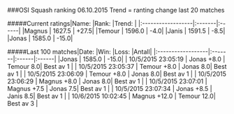 ###OSI Squash ranking 06.10.2015
Trend = ranting change last 20 matches

#####Current ratings|Name:              |Rank:   |Trend: |
|:------------------|:-------|:------|
|Magnus             | 1627.5 | +27.5|
|Temour             | 1596.0 | -4.0|
|Janis              | 1591.5 | -8.5|
|Jonas              | 1585.0 | -15.0|

#####Last 100 matches|Date:              |Win:   |Loss: |Antall| 
|:------------------|:-------|:------|:------|
|Jonas              | 1585.0 | -15.0|
| 10/5/2015 23:05:19 | Jonas +8.0 | Temour 8.0| Best av 1 |
| 10/5/2015 23:05:37 | Temour +8.0 | Jonas 8.0| Best av 1 |
| 10/5/2015 23:06:09 | Temour +8.0 | Jonas 8.0| Best av 1 |
| 10/5/2015 23:06:29 | Magnus +8.0 | Jonas 8.0| Best av 1 |
| 10/5/2015 23:07:01 | Magnus +7.5 | Jonas 7.5| Best av 1 |
| 10/5/2015 23:07:34 | Jonas +8.5 | Janis 8.5| Best av 1 |
| 10/6/2015 10:02:45 | Magnus +12.0 | Temour 12.0| Best av 3 |
